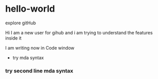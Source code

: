 hello-world
===========

explore gitHub

Hi I am a new user for gihub and i am trying to understand the features inside it


I am writing now in Code window 

* try mda syntax

### try second line mda syntax
